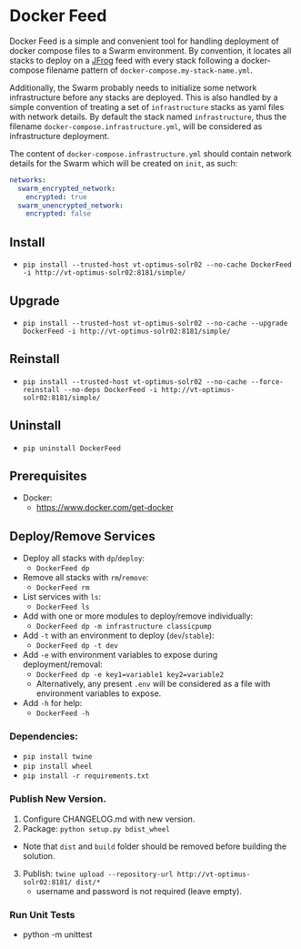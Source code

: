 # Docker Feed

Docker Feed is a simple and convenient tool for handling deployment of docker compose files to a Swarm environment.
By convention, it locates all stacks to deploy on a [JFrog](https://jfrog.com/) feed with every stack following a docker-compose filename pattern of `docker-compose.my-stack-name.yml`.

Additionally, the Swarm probably needs to initialize some network infrastructure before any stacks are deployed. This is also handled by a simple convention of treating a set of `infrastructure` stacks as yaml files with network details. By default the stack named `infrastructure`, thus the filename `docker-compose.infrastructure.yml`, will be considered as infrastructure deployment.

The content of `docker-compose.infrastructure.yml` should contain network details for the Swarm which will be created on `init`, as such:
```yaml
networks:
  swarm_encrypted_network:
    encrypted: true
  swarm_unencrypted_network:
    encrypted: false
```

## Install
- `pip install --trusted-host vt-optimus-solr02 --no-cache DockerFeed -i http://vt-optimus-solr02:8181/simple/`
## Upgrade
- `pip install --trusted-host vt-optimus-solr02 --no-cache --upgrade DockerFeed -i http://vt-optimus-solr02:8181/simple/`
## Reinstall
- `pip install --trusted-host vt-optimus-solr02 --no-cache --force-reinstall --no-deps DockerFeed -i http://vt-optimus-solr02:8181/simple/`
## Uninstall
- `pip uninstall DockerFeed`

## Prerequisites
- Docker:
  - https://www.docker.com/get-docker

## Deploy/Remove Services
- Deploy all stacks with `dp`/`deploy`:
  - `DockerFeed dp`
- Remove all stacks with `rm`/`remove`:
  - `DockerFeed rm`
- List services with `ls`:
  - `DockerFeed ls`
- Add  with one or more modules to deploy/remove individually:
  - `DockerFeed dp -m infrastructure classicpump`
- Add `-t` with an environment to deploy (`dev`/`stable`):
  - `DockerFeed dp -t dev`
- Add `-e` with environment variables to expose during deployment/removal:
  - `DockerFeed dp -e key1=variable1 key2=variable2`
  - Alternatively, any present `.env` will be considered as a file with environment variables to expose.
- Add `-h` for help:
  - `DockerFeed -h`

### Dependencies:
  - `pip install twine`
  - `pip install wheel`
  - `pip install -r requirements.txt`

### Publish New Version.
1. Configure CHANGELOG.md with new version.
2. Package: `python setup.py bdist_wheel`
  - Note that `dist` and `build` folder should be removed before building the solution.
3. Publish: `twine upload --repository-url http://vt-optimus-solr02:8181/ dist/*`
   - username and password is not required (leave empty). 

### Run Unit Tests
- python -m unittest